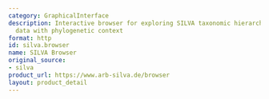 ```yaml
---
category: GraphicalInterface
description: Interactive browser for exploring SILVA taxonomic hierarchy and sequence
  data with phylogenetic context
format: http
id: silva.browser
name: SILVA Browser
original_source:
- silva
product_url: https://www.arb-silva.de/browser
layout: product_detail
---
```

